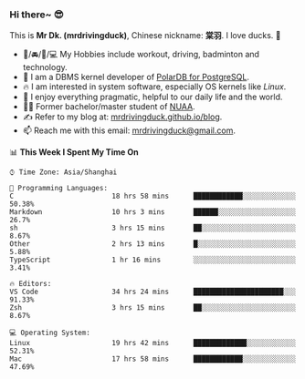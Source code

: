 ### Hi there~ 😎

This is **Mr Dk. (mrdrivingduck)**, Chinese nickname: **棠羽**. I love ducks. 🦆

- 💪/🚘/🏸/💻 My Hobbies include workout, driving, badminton and technology.
- 🍊 I am a DBMS kernel developer of [PolarDB for PostgreSQL](https://github.com/ApsaraDB/PolarDB-for-PostgreSQL).
- 🔥 I am interested in system software, especially OS kernels like *Linux*.
- 🔧 I enjoy everything pragmatic, helpful to our daily life and the world.
- 👨‍🎓 Former bachelor/master student of [NUAA](https://en.wikipedia.org/wiki/Nanjing_University_of_Aeronautics_and_Astronautics).
- ✍ Refer to my blog at: [mrdrivingduck.github.io/blog](https://www.mrdrivingduck.cn/blog/#/).
- 📫 Reach me with this email: [mrdrivingduck@gmail.com](mailto:mrdrivingduck@gmail.com).

<!--START_SECTION:waka-->
📊 **This Week I Spent My Time On** 

```text
⌚︎ Time Zone: Asia/Shanghai

💬 Programming Languages: 
C                        18 hrs 58 mins      ████████████░░░░░░░░░░░░░   50.38% 
Markdown                 10 hrs 3 mins       ██████░░░░░░░░░░░░░░░░░░░   26.7% 
sh                       3 hrs 15 mins       ██░░░░░░░░░░░░░░░░░░░░░░░   8.67% 
Other                    2 hrs 13 mins       █░░░░░░░░░░░░░░░░░░░░░░░░   5.88% 
TypeScript               1 hr 16 mins        ░░░░░░░░░░░░░░░░░░░░░░░░░   3.41%

🔥 Editors: 
VS Code                  34 hrs 24 mins      ██████████████████████░░░   91.33% 
Zsh                      3 hrs 15 mins       ██░░░░░░░░░░░░░░░░░░░░░░░   8.67%

💻 Operating System: 
Linux                    19 hrs 42 mins      █████████████░░░░░░░░░░░░   52.31% 
Mac                      17 hrs 58 mins      ████████████░░░░░░░░░░░░░   47.69%

```


<!--END_SECTION:waka-->

<!-- ![Mr Dk.'s GitHub Stats](https://github-readme-stats.vercel.app/api?username=mrdrivingduck&count_private&show_icons=true&theme=buefy) -->

<!-- ![Most Used Languages](https://github-readme-stats.vercel.app/api/top-langs/?username=mrdrivingduck&exclude_repo=mips32-CPU,snort-tcp-socket&theme=buefy&layout=compact&langs_count=10) -->


<!--
**mrdrivingduck/mrdrivingduck** is a ✨ _special_ ✨ repository because its `README.md` (this file) appears on your GitHub profile.

Here are some ideas to get you started:

- 🔭 I’m currently working on ...
- 🌱 I’m currently learning ...
- 👯 I’m looking to collaborate on ...
- 🤔 I’m looking for help with ...
- 💬 Ask me about ...
- 📫 How to reach me: ...
- 😄 Pronouns: ...
- ⚡ Fun fact: ...
-->

